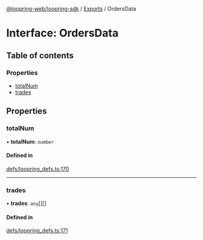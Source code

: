 [@loopring-web/loopring-sdk](../README.md) / [Exports](../modules.md) / OrdersData

# Interface: OrdersData

## Table of contents

### Properties

- [totalNum](OrdersData.md#totalnum)
- [trades](OrdersData.md#trades)

## Properties

### totalNum

• **totalNum**: `number`

#### Defined in

[defs/loopring_defs.ts:170](https://github.com/Loopring/loopring_sdk/blob/24fdf4c/src/defs/loopring_defs.ts#L170)

___

### trades

• **trades**: `any`[][]

#### Defined in

[defs/loopring_defs.ts:171](https://github.com/Loopring/loopring_sdk/blob/24fdf4c/src/defs/loopring_defs.ts#L171)
